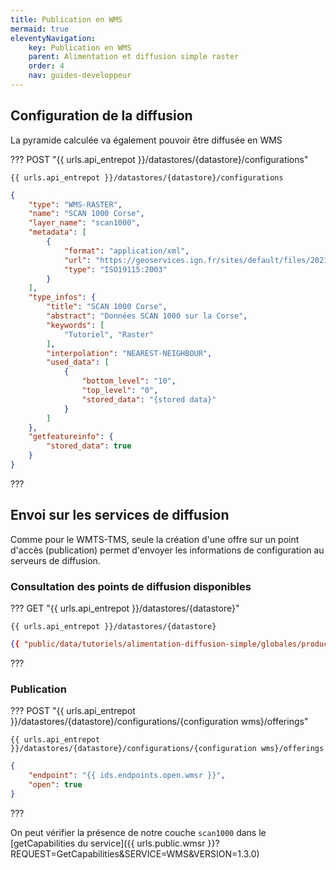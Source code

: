 ```yaml
---
title: Publication en WMS
mermaid: true
eleventyNavigation:
    key: Publication en WMS
    parent: Alimentation et diffusion simple raster
    order: 4
    nav: guides-developpeur
---
```


## Configuration de la diffusion

La pyramide calculée va également pouvoir être diffusée en WMS

??? POST "{{ urls.api_entrepot }}/datastores/{datastore}/configurations"

``` title="Contenu" 
{{ urls.api_entrepot }}/datastores/{datastore}/configurations
```

```json
{
    "type": "WMS-RASTER",
    "name": "SCAN 1000 Corse",
    "layer_name": "scan1000",
    "metadata": [
        {
            "format": "application/xml",
            "url": "https://geoservices.ign.fr/sites/default/files/2021-07/IGNF_SCAN1000r_2-1.xml",
            "type": "ISO19115:2003"
        }
    ],
    "type_infos": {
        "title": "SCAN 1000 Corse",
        "abstract": "Données SCAN 1000 sur la Corse",
        "keywords": [
            "Tutoriel", "Raster"
        ],
        "interpolation": "NEAREST-NEIGHBOUR",
        "used_data": [
            {
                "bottom_level": "10",
                "top_level": "0",
                "stored_data": "{stored data}"
            }
        ]
    },
    "getfeatureinfo": {
        "stored_data": true
    }
}
```
???
<br>

## Envoi sur les services de diffusion

Comme pour le WMTS-TMS, seule la création d'une offre sur un point d'accès (publication) permet d'envoyer les informations de configuration au serveurs de diffusion.

### Consultation des points de diffusion disponibles

??? GET "{{ urls.api_entrepot }}/datastores/{datastore}"

``` title="Contenu" 
{{ urls.api_entrepot }}/datastores/{datastore}
```

```json
{{ "public/data/tutoriels/alimentation-diffusion-simple/globales/production/endpoints.json" | readJSON | safe }}
```
???
<br>

### Publication

??? POST "{{ urls.api_entrepot }}/datastores/{datastore}/configurations/{configuration wms}/offerings"

``` title="Contenu" 
{{ urls.api_entrepot }}/datastores/{datastore}/configurations/{configuration wms}/offerings
```

```json
{
    "endpoint": "{{ ids.endpoints.open.wmsr }}",
    "open": true
}
```
???
<br>

On peut vérifier la présence de notre couche `scan1000` dans le [getCapabilities du service]({{ urls.public.wmsr }}?REQUEST=GetCapabilities&SERVICE=WMS&VERSION=1.3.0)
